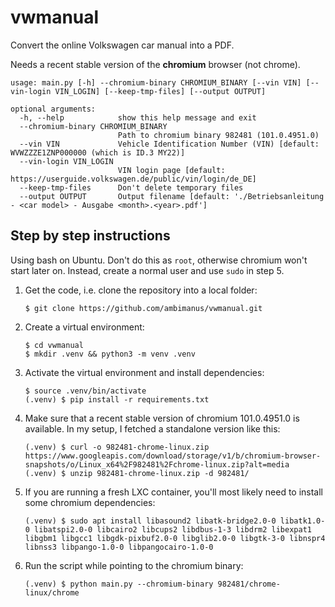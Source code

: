 # vwmanual

Convert the online Volkswagen car manual into a PDF.

Needs a recent stable version of the **chromium** browser (not chrome).

```
usage: main.py [-h] --chromium-binary CHROMIUM_BINARY [--vin VIN] [--vin-login VIN_LOGIN] [--keep-tmp-files] [--output OUTPUT]

optional arguments:
  -h, --help            show this help message and exit
  --chromium-binary CHROMIUM_BINARY
                        Path to chromium binary 982481 (101.0.4951.0)
  --vin VIN             Vehicle Identification Number (VIN) [default: WVWZZZE1ZNP000000 (which is ID.3 MY22)]
  --vin-login VIN_LOGIN
                        VIN login page [default: https://userguide.volkswagen.de/public/vin/login/de_DE]
  --keep-tmp-files      Don't delete temporary files
  --output OUTPUT       Output filename [default: './Betriebsanleitung - <car model> - Ausgabe <month>.<year>.pdf']
```

## Step by step instructions

Using bash on Ubuntu. Don't do this as `root`, otherwise chromium won't start later on. Instead, create a normal user and use `sudo` in step 5.

1. Get the code, i.e. clone the repository into a local folder:

   ```
   $ git clone https://github.com/ambimanus/vwmanual.git
   ```

2. Create a virtual environment:

   ```
   $ cd vwmanual
   $ mkdir .venv && python3 -m venv .venv
   ```

3. Activate the virtual environment and install dependencies:

   ```
   $ source .venv/bin/activate
   (.venv) $ pip install -r requirements.txt
   ```

4. Make sure that a recent stable version of chromium 101.0.4951.0 is
   available. In my setup, I fetched a standalone version like this:

   ```
   (.venv) $ curl -o 982481-chrome-linux.zip https://www.googleapis.com/download/storage/v1/b/chromium-browser-snapshots/o/Linux_x64%2F982481%2Fchrome-linux.zip?alt=media
   (.venv) $ unzip 982481-chrome-linux.zip -d 982481/
   ```

5. If you are running a fresh LXC container, you'll most likely need to install some chromium dependencies:

   ```
   (.venv) $ sudo apt install libasound2 libatk-bridge2.0-0 libatk1.0-0 libatspi2.0-0 libcairo2 libcups2 libdbus-1-3 libdrm2 libexpat1 libgbm1 libgcc1 libgdk-pixbuf2.0-0 libglib2.0-0 libgtk-3-0 libnspr4 libnss3 libpango-1.0-0 libpangocairo-1.0-0
   ```

6. Run the script while pointing to the chromium binary:

   ```
   (.venv) $ python main.py --chromium-binary 982481/chrome-linux/chrome
   ```
